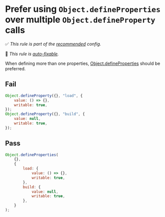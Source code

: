 # Prefer using `Object.defineProperties` over multiple `Object.defineProperty` calls

<!-- Do not manually modify RULE_NOTICE part. Run: `npm run generate-rule-notices` -->
<!-- RULE_NOTICE -->
✅ *This rule is part of the [recommended](https://github.com/sindresorhus/eslint-plugin-unicorn#recommended-config) config.*

🔧 *This rule is [auto-fixable](https://eslint.org/docs/user-guide/command-line-interface#fixing-problems).*
<!-- /RULE_NOTICE -->

When defining more than one properties, [Object.defineProperties](https://mdn.io/Object.defineProperties) should be preferred.

## Fail

```js
Object.defineProperty({}, "load", {
	value: () => {},
	writable: true,
});
Object.defineProperty({}, "build", {
	value: null,
	writable: true,
});
```

## Pass

```js
Object.defineProperties(
	{},
	{
		load: {
			value: () => {},
			writable: true,
		},
		build: {
			value: null,
			writable: true,
		},
	}
);
```
